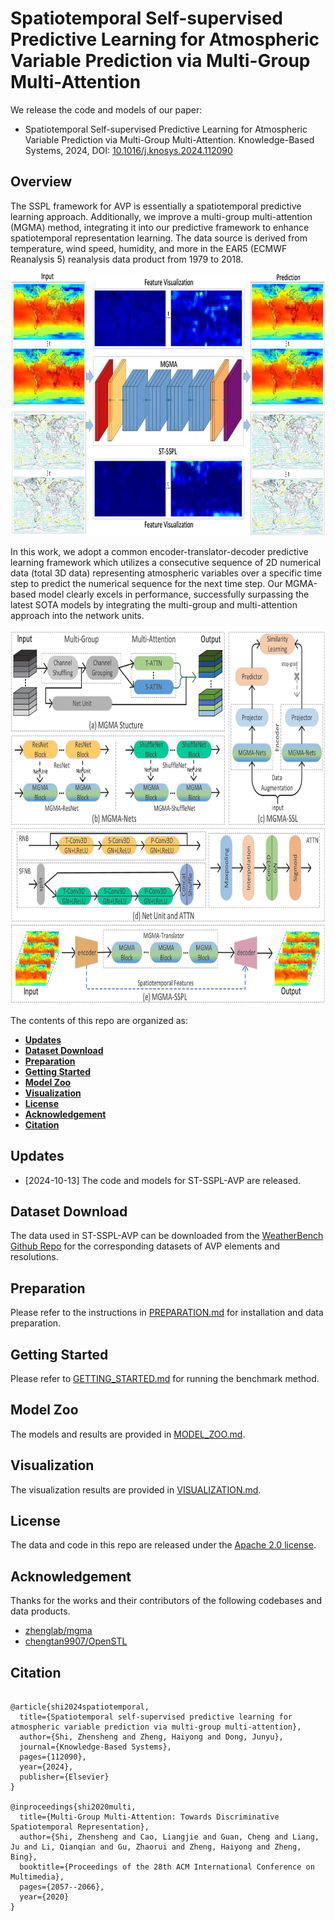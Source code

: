 # Spatiotemporal Self-supervised Predictive Learning for Atmospheric Variable Prediction via Multi-Group Multi-Attention

We release the code and models of our paper:

- Spatiotemporal Self-supervised Predictive Learning for Atmospheric Variable Prediction via Multi-Group Multi-Attention. Knowledge-Based Systems, 2024, DOI: [10.1016/j.knosys.2024.112090](https://doi.org/10.1016/j.knosys.2024.112090)

## Overview

The SSPL framework for AVP is essentially a spatiotemporal predictive learning approach. Additionally, we improve a multi-group multi-attention (MGMA) method, integrating it into our predictive framework to enhance spatiotemporal representation learning. The data source is derived from temperature, wind speed, humidity, and more in the EAR5 (ECMWF Reanalysis 5) reanalysis data product from 1979 to 2018.

<div align="center">
  <img src="docs/static/overview.jpg" height="420px"/> 
</div>

In this work, we adopt a common encoder-translator-decoder predictive learning framework which utilizes a consecutive sequence of 2D numerical data (total 3D data) representing atmospheric variables over a specific time step to predict the numerical sequence for the next time step. Our MGMA-based model clearly excels in performance, successfully surpassing the latest SOTA models by integrating the multi-group and multi-attention approach into the network units.

<div align="center">
  <img src="docs/static/framework.jpg" height="600px"/> 
</div>

The contents of this repo are organized as:
* [**Updates**](#updates)
* [**Dataset Download**](#dataset-download)
* [**Preparation**](#preparation)
* [**Getting Started**](#getting-started)
* [**Model Zoo**](#model-zoo)
* [**Visualization**](#visualization)
* [**License**](#license)
* [**Acknowledgement**](#acknowledgement)
* [**Citation**](#citation)

## Updates

- [2024-10-13] The code and models for ST-SSPL-AVP are released.

## Dataset Download

The data used in ST-SSPL-AVP can be downloaded from the [WeatherBench Github Repo](https://github.com/pangeo-data/WeatherBench) for the corresponding datasets of AVP elements and resolutions.

## Preparation
Please refer to the instructions in [PREPARATION.md](docs/PREPARATION.md) for installation and data preparation.

## Getting Started
Please refer to [GETTING_STARTED.md](docs/GETTING_STARTED.md) for running the benchmark method.

## Model Zoo
The models and results are provided in [MODEL_ZOO.md](docs/MODEL_ZOO.md).

## Visualization
The visualization results are provided in [VISUALIZATION.md](docs/VISUALIZATION.md).

## License
The data and code in this repo are released under the [Apache 2.0 license](LICENSE).

## Acknowledgement
Thanks for the works and their contributors of the following codebases and data products.

- [zhenglab/mgma](https://github.com/zhenglab/mgma)
- [chengtan9907/OpenSTL](https://github.com/chengtan9907/OpenSTL)

## Citation

```

@article{shi2024spatiotemporal,
  title={Spatiotemporal self-supervised predictive learning for atmospheric variable prediction via multi-group multi-attention},
  author={Shi, Zhensheng and Zheng, Haiyong and Dong, Junyu},
  journal={Knowledge-Based Systems},
  pages={112090},
  year={2024},
  publisher={Elsevier}
}

@inproceedings{shi2020multi,
  title={Multi-Group Multi-Attention: Towards Discriminative Spatiotemporal Representation},
  author={Shi, Zhensheng and Cao, Liangjie and Guan, Cheng and Liang, Ju and Li, Qianqian and Gu, Zhaorui and Zheng, Haiyong and Zheng, Bing},
  booktitle={Proceedings of the 28th ACM International Conference on Multimedia},
  pages={2057--2066},
  year={2020}
}

```
